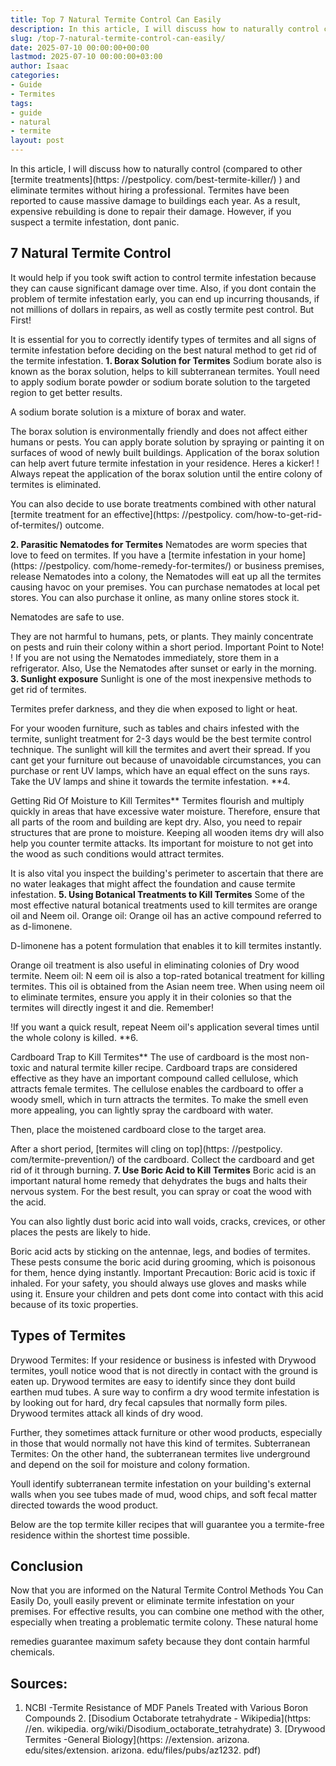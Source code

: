 ```yaml
---
title: Top 7 Natural Termite Control Can Easily
description: In this article, I will discuss how to naturally control compared to other termite treatments  and eliminate termites without hiring a professional. Termites...
slug: /top-7-natural-termite-control-can-easily/
date: 2025-07-10 00:00:00+00:00
lastmod: 2025-07-10 00:00:00+03:00
author: Isaac
categories:
- Guide
- Termites
tags:
- guide
- natural
- termite
layout: post
---
```


In this article, I will discuss how to naturally control (compared to other [termite treatments](https: //pestpolicy. com/best-termite-killer/) ) and eliminate termites without hiring a professional. Termites have been reported to cause massive damage to buildings each year. As a result, expensive rebuilding is done to repair their damage. However, if you suspect a termite infestation, dont panic.

##  7 Natural Termite Control

It would help if you took swift action to control termite infestation because they can cause significant damage over time. Also, if you dont contain the problem of termite infestation early, you can end up incurring thousands, if not millions of dollars in repairs, as well as costly termite pest control. But First!

It is essential for you to correctly identify types of termites and all signs of termite infestation before deciding on the best natural method to get rid of the termite infestation. **1. Borax Solution for Termites** Sodium borate also is known as the borax solution, helps to kill subterranean termites. Youll need to apply sodium borate powder or sodium borate solution to the targeted region to get better results.

A sodium borate solution is a mixture of borax and water.

The borax solution is environmentally friendly and does not affect either humans or pests. You can apply borate solution by spraying or painting it on surfaces of wood of newly built buildings. Application of the borax solution can help avert future termite infestation in your residence. Heres a kicker! ! Always repeat the application of the borax solution until the entire colony of termites is eliminated.

You can also decide to use borate treatments combined with other natural [termite treatment for an effective](https: //pestpolicy. com/how-to-get-rid-of-termites/) outcome.

**2. Parasitic Nematodes for Termites** Nematodes are worm species that love to feed on termites. If you have a [termite infestation in your home](https: //pestpolicy. com/home-remedy-for-termites/) or business premises, release Nematodes into a colony, the Nematodes will eat up all the termites causing havoc on your premises. You can purchase nematodes at local pet stores. You can also purchase it online, as many online stores stock it.

Nematodes are safe to use.

They are not harmful to humans, pets, or plants. They mainly concentrate on pests and ruin their colony within a short period. Important Point to Note! ! If you are not using the Nematodes immediately, store them in a refrigerator. Also, Use the Nematodes after sunset or early in the morning. **3. Sunlight exposure** Sunlight is one of the most inexpensive methods to get rid of termites.

Termites prefer darkness, and they die when exposed to light or heat.

For your wooden furniture, such as tables and chairs infested with the termite, sunlight treatment for 2-3 days would be the best termite control technique. The sunlight will kill the termites and avert their spread. If you cant get your furniture out because of unavoidable circumstances, you can purchase or rent UV lamps, which have an equal effect on the suns rays. Take the UV lamps and shine it towards the termite infestation. **4.

Getting Rid Of Moisture to Kill Termites** Termites flourish and multiply quickly in areas that have excessive water moisture. Therefore, ensure that all parts of the room and building are kept dry. Also, you need to repair structures that are prone to moisture. Keeping all wooden items dry will also help you counter termite attacks. Its important for moisture to not get into the wood as such conditions would attract termites.

It is also vital you inspect the building's perimeter to ascertain that there are no water leakages that might affect the foundation and cause termite infestation. **5. Using Botanical Treatments to Kill Termites** Some of the most effective natural botanical treatments used to kill termites are orange oil and Neem oil. Orange oil: Orange oil has an active compound referred to as d-limonene.

D-limonene has a potent formulation that enables it to kill termites instantly.

Orange oil treatment is also useful in eliminating colonies of Dry wood termite. Neem oil: N eem oil is also a top-rated botanical treatment for killing termites. This oil is obtained from the Asian neem tree. When using neem oil to eliminate termites, ensure you apply it in their colonies so that the termites will directly ingest it and die. Remember!

!If you want a quick result, repeat Neem oil's application several times until the whole colony is killed. **6.

Cardboard Trap to Kill Termites** The use of cardboard is the most non-toxic and natural termite killer recipe. Cardboard traps are considered effective as they have an important compound called cellulose, which attracts female termites. The cellulose enables the cardboard to offer a woody smell, which in turn attracts the termites. To make the smell even more appealing, you can lightly spray the cardboard with water.

Then, place the moistened cardboard close to the target area.

After a short period, [termites will cling on top](https: //pestpolicy. com/termite-prevention/) of the cardboard. Collect the cardboard and get rid of it through burning. **7. Use Boric Acid to Kill Termites** Boric acid is an important natural home remedy that dehydrates the bugs and halts their nervous system. For the best result, you can spray or coat the wood with the acid.

You can also lightly dust boric acid into wall voids, cracks, crevices, or other places the pests are likely to hide.

Boric acid acts by sticking on the antennae, legs, and bodies of termites. These pests consume the boric acid during grooming, which is poisonous for them, hence dying instantly. Important Precaution: Boric acid is toxic if inhaled. For your safety, you should always use gloves and masks while using it. Ensure your children and pets dont come into contact with this acid because of its toxic properties.

##  Types of Termites

Drywood Termites: If your residence or business is infested with Drywood termites, youll notice wood that is not directly in contact with the ground is eaten up. Drywood termites are easy to identify since they dont build earthen mud tubes. A sure way to confirm a dry wood termite infestation is by looking out for hard, dry fecal capsules that normally form piles. Drywood termites attack all kinds of dry wood.

Further, they sometimes attack furniture or other wood products, especially in those that would normally not have this kind of termites. Subterranean Termites: On the other hand, the subterranean termites live underground and depend on the soil for moisture and colony formation.

Youll identify subterranean termite infestation on your building's external walls when you see tubes made of mud, wood chips, and soft fecal matter directed towards the wood product.

Below are the top termite killer recipes that will guarantee you a termite-free residence within the shortest time possible.

##  Conclusion

Now that you are informed on the Natural Termite Control Methods You Can Easily Do, youll easily prevent or eliminate termite infestation on your premises. For effective results, you can combine one method with the other, especially when treating a problematic termite colony. These natural home

remedies guarantee maximum safety because they dont contain harmful chemicals.

##  Sources:

1. NCBI -Termite Resistance of MDF Panels Treated with Various Boron Compounds 2. [Disodium Octaborate tetrahydrate - Wikipedia](https: //en. wikipedia. org/wiki/Disodium_octaborate_tetrahydrate) 3. [Drywood Termites -General Biology](https: //extension. arizona. edu/sites/extension. arizona. edu/files/pubs/az1232. pdf)
